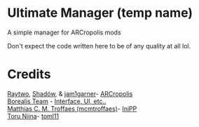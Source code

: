 # Ultimate Manager (temp name)
A simple manager for ARCropolis mods

Don't expect the code written here to be of any quality at all lol.

# Credits
[Raytwo](https://github.com/Raytwo), [Shadów](https://github.com/shadowninja108), & [jam1garner](https://github.com/jam1garner/)- [ARCropolis](https://github.com/Raytwo/ARCropolis/)<br>
[Borealis Team](https://github.com/natinusala/borealis/graphs/contributors) - [Interface, UI, etc..](https://github.com/natinusala/borealis/)<br>
[Matthias C. M. Troffaes (mcmtroffaes)](https://github.com/mcmtroffaes/)- [IniPP](https://github.com/mcmtroffaes/inipp)<br>
[Toru Niina](https://github.com/ToruNiina/)- [toml11](https://github.com/ToruNiina/toml11)
